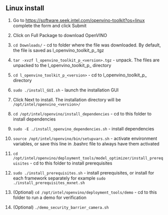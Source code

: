 ## Linux install

1. Go to https://software.seek.intel.com/openvino-toolkit?os=linux complete the form and click Submit

2. Click on Full Package to download OpenVINO

3. `cd Downloads/` - cd to folder where the file was downloaded. By default, the file is saved as l_openvino_toolkit_p_<version>.tgz

4. `tar -xvzf l_openvino_toolkit_p_<version>.tgz` - unpack. The files are unpacked to the l_openvino_toolkit_p_<version> directory

5. `cd l_openvino_toolkit_p_<version>` - cd to l_openvino_toolkit_p_<version> directory 

6. `sudo ./install_GUI.sh` - launch the installation GUI

7. Click Next to install. The installation directory will be `/opt/intel/openvino_<version>/`

8. `cd /opt/intel/openvino/install_dependencies` - cd to this folder to install dependencies

9. `sudo -E ./install_openvino_dependencies.sh` - install dependencies

10. `source /opt/intel/openvino/bin/setupvars.sh` - activate environment variables, or save this line in .bashrc file to always have them activated

11. `cd /opt/intel/openvino/deployment_tools/model_optimizer/install_prerequisites` - cd to this folder to install prerequisites

12. `sudo ./install_prerequisites.sh` - install prerequisites, or install for each framework separately for example `sudo ./install_prerequisites_mxnet.sh`

13. (Optional) `cd /opt/intel/openvino/deployment_tools/demo` - cd to this folder to run a demo for verification

14. (Optional) `./demo_security_barrier_camera.sh`



